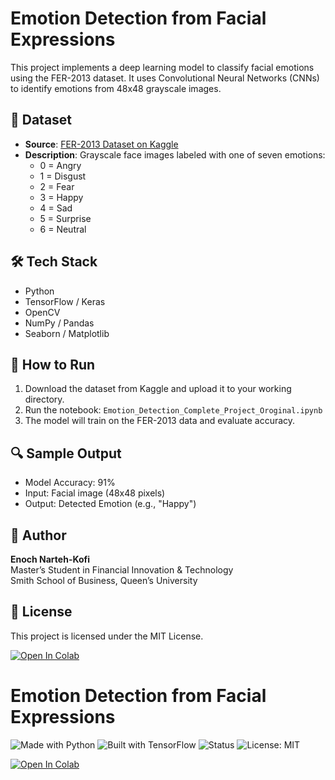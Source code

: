 # Emotion Detection from Facial Expressions

This project implements a deep learning model to classify facial emotions using the FER-2013 dataset. It uses Convolutional Neural Networks (CNNs) to identify emotions from 48x48 grayscale images.

## 📂 Dataset

- **Source**: [FER-2013 Dataset on Kaggle](https://www.kaggle.com/datasets/msambare/fer2013)
- **Description**: Grayscale face images labeled with one of seven emotions:
  - 0 = Angry
  - 1 = Disgust
  - 2 = Fear
  - 3 = Happy
  - 4 = Sad
  - 5 = Surprise
  - 6 = Neutral

## 🛠️ Tech Stack

- Python
- TensorFlow / Keras
- OpenCV
- NumPy / Pandas
- Seaborn / Matplotlib

## 🚀 How to Run

1. Download the dataset from Kaggle and upload it to your working directory.
2. Run the notebook: `Emotion_Detection_Complete_Project_Oroginal.ipynb`
3. The model will train on the FER-2013 data and evaluate accuracy.

## 🔍 Sample Output

- Model Accuracy: 91%  
- Input: Facial image (48x48 pixels)  
- Output: Detected Emotion (e.g., "Happy")

## 📌 Author

**Enoch Narteh-Kofi**  
Master’s Student in Financial Innovation & Technology  
Smith School of Business, Queen’s University

## 📃 License

This project is licensed under the MIT License.

[![Open In Colab](https://colab.research.google.com/assets/colab-badge.svg)](https://colab.research.google.com/github/Enoch737/Emotion-Detection-Project/blob/main/Emotion_Detection_Cleaned.ipynb)

# Emotion Detection from Facial Expressions

![Made with Python](https://img.shields.io/badge/Made%20with-Python-3776AB?style=for-the-badge&logo=python&logoColor=white)
![Built with TensorFlow](https://img.shields.io/badge/Built%20with-TensorFlow-FF6F00?style=for-the-badge&logo=tensorflow&logoColor=white)
![Status](https://img.shields.io/badge/Status-Completed-brightgreen?style=for-the-badge)
![License: MIT](https://img.shields.io/badge/License-MIT-blue.svg?style=for-the-badge)

[![Open In Colab](https://colab.research.google.com/assets/colab-badge.svg)](https://colab.research.google.com/github/Enoch737/Emotion-Detection-Project/blob/main/Emotion_Detection_Cleaned.ipynb)
